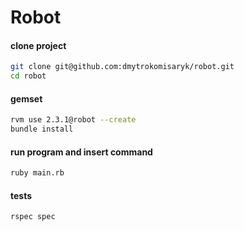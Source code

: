 # Robot

#### clone project
```sh
git clone git@github.com:dmytrokomisaryk/robot.git
cd robot
```

#### gemset
```sh
rvm use 2.3.1@robot --create
bundle install
```

#### run program and insert command
```sh
ruby main.rb
```

#### tests
```sh
rspec spec
```